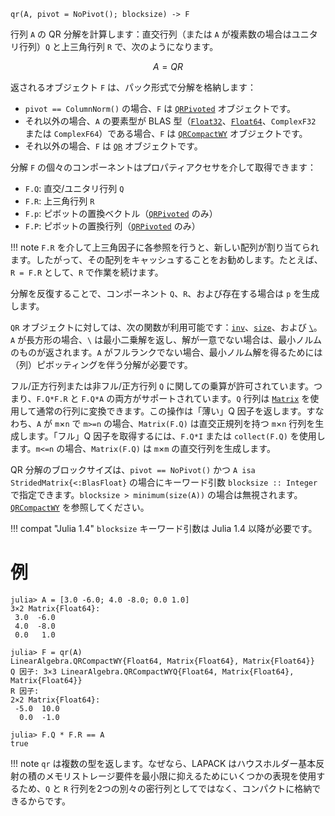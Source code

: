 ```
qr(A, pivot = NoPivot(); blocksize) -> F
```

行列 `A` の QR 分解を計算します：直交行列（または `A` が複素数の場合はユニタリ行列）`Q` と上三角行列 `R` で、次のようになります。

$$
A = Q R
$$

返されるオブジェクト `F` は、パック形式で分解を格納します：

  * `pivot == ColumnNorm()` の場合、`F` は [`QRPivoted`](@ref) オブジェクトです。
  * それ以外の場合、`A` の要素型が BLAS 型（[`Float32`](@ref)、[`Float64`](@ref)、`ComplexF32` または `ComplexF64`）である場合、`F` は [`QRCompactWY`](@ref) オブジェクトです。
  * それ以外の場合、`F` は [`QR`](@ref) オブジェクトです。

分解 `F` の個々のコンポーネントはプロパティアクセサを介して取得できます：

  * `F.Q`: 直交/ユニタリ行列 `Q`
  * `F.R`: 上三角行列 `R`
  * `F.p`: ピボットの置換ベクトル（[`QRPivoted`](@ref) のみ）
  * `F.P`: ピボットの置換行列（[`QRPivoted`](@ref) のみ）

!!! note
    `F.R` を介して上三角因子に各参照を行うと、新しい配列が割り当てられます。したがって、その配列をキャッシュすることをお勧めします。たとえば、`R = F.R` として、`R` で作業を続けます。


分解を反復することで、コンポーネント `Q`、`R`、および存在する場合は `p` を生成します。

`QR` オブジェクトに対しては、次の関数が利用可能です：[`inv`](@ref)、[`size`](@ref)、および [`\`](@ref)。`A` が長方形の場合、`\` は最小二乗解を返し、解が一意でない場合は、最小ノルムのものが返されます。`A` がフルランクでない場合、最小ノルム解を得るためには（列）ピボッティングを伴う分解が必要です。

フル/正方行列または非フル/正方行列 `Q` に関しての乗算が許可されています。つまり、`F.Q*F.R` と `F.Q*A` の両方がサポートされています。`Q` 行列は [`Matrix`](@ref) を使用して通常の行列に変換できます。この操作は「薄い」Q 因子を返します。すなわち、`A` が `m`×`n` で `m>=n` の場合、`Matrix(F.Q)` は直交正規列を持つ `m`×`n` 行列を生成します。「フル」Q 因子を取得するには、`F.Q*I` または `collect(F.Q)` を使用します。`m<=n` の場合、`Matrix(F.Q)` は `m`×`m` の直交行列を生成します。

QR 分解のブロックサイズは、`pivot == NoPivot()` かつ `A isa StridedMatrix{<:BlasFloat}` の場合にキーワード引数 `blocksize :: Integer` で指定できます。`blocksize > minimum(size(A))` の場合は無視されます。[`QRCompactWY`](@ref) を参照してください。

!!! compat "Julia 1.4"
    `blocksize` キーワード引数は Julia 1.4 以降が必要です。


# 例

```jldoctest
julia> A = [3.0 -6.0; 4.0 -8.0; 0.0 1.0]
3×2 Matrix{Float64}:
 3.0  -6.0
 4.0  -8.0
 0.0   1.0

julia> F = qr(A)
LinearAlgebra.QRCompactWY{Float64, Matrix{Float64}, Matrix{Float64}}
Q 因子: 3×3 LinearAlgebra.QRCompactWYQ{Float64, Matrix{Float64}, Matrix{Float64}}
R 因子:
2×2 Matrix{Float64}:
 -5.0  10.0
  0.0  -1.0

julia> F.Q * F.R == A
true
```

!!! note
    `qr` は複数の型を返します。なぜなら、LAPACK はハウスホルダー基本反射の積のメモリストレージ要件を最小限に抑えるためにいくつかの表現を使用するため、`Q` と `R` 行列を2つの別々の密行列としてではなく、コンパクトに格納できるからです。


```
